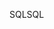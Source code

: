 <span data-ttu-id="5ea81-101">SQL</span><span class="sxs-lookup"><span data-stu-id="5ea81-101">SQL</span></span>